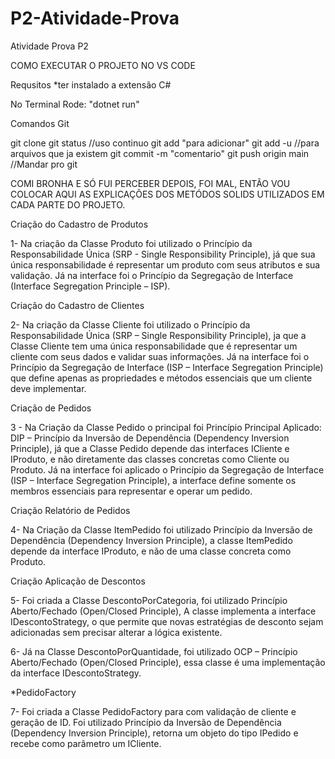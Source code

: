 # P2-Atividade-Prova
Atividade Prova P2

COMO EXECUTAR O PROJETO NO VS CODE

Requsitos
*ter instalado a extensão C#

No Terminal Rode: "dotnet run"

Comandos Git

git clone 
git status //uso continuo
git add "para adicionar"
git add -u //para arquivos que ja existem
git commit -m "comentario"
git push origin main //Mandar pro git


COMI BRONHA E SÓ FUI PERCEBER DEPOIS, FOI MAL, ENTÃO VOU COLOCAR AQUI AS EXPLICAÇÕES DOS METÓDOS SOLIDS UTILIZADOS EM CADA PARTE DO PROJETO.

Criação do Cadastro de Produtos

1- Na criação da Classe Produto foi utilizado o Princípio da Responsabilidade Única (SRP - Single Responsibility Principle), já que sua única responsabilidade é representar um produto com seus atributos e sua validação. Já na interface foi o Princípio da Segregação de Interface (Interface Segregation Principle – ISP).

Criação do Cadastro de Clientes

2- Na criação da Classe Cliente foi utilizado o Princípio da Responsabilidade Única (SRP – Single Responsibility Principle), ja que a Classe Cliente tem uma única responsabilidade que é representar um cliente com seus dados e validar suas informações. Já na interface foi o Princípio da Segregação de Interface (ISP – Interface Segregation Principle) que define apenas as propriedades e métodos essenciais que um cliente deve implementar.

Criação de Pedidos

3 - Na Criação da Classe Pedido o principal foi Princípio Principal Aplicado: DIP – Princípio da Inversão de Dependência (Dependency Inversion Principle), já que a Classe Pedido depende das interfaces ICliente e IProduto, e não diretamente das classes concretas como Cliente ou Produto. Já na interface foi aplicado o Princípio da Segregação de Interface (ISP – Interface Segregation Principle), a interface define somente os membros essenciais para representar e operar um pedido.

Criação Relatório de Pedidos

4- Na Criação da Classe ItemPedido foi utilizado Princípio da Inversão de Dependência (Dependency Inversion Principle), a classe ItemPedido depende da interface IProduto, e não de uma classe concreta como Produto.

Criação Aplicação de Descontos

5- Foi criada a Classe DescontoPorCategoria, foi utilizado Princípio Aberto/Fechado
(Open/Closed Principle), A classe implementa a interface IDescontoStrategy, o que permite que novas estratégias de desconto sejam adicionadas sem precisar alterar a lógica existente.

6- Já na Classe DescontoPorQuantidade, foi utilizado OCP – Princípio Aberto/Fechado (Open/Closed Principle), essa classe é uma implementação da interface IDescontoStrategy.

*PedidoFactory

7- Foi criada a Classe PedidoFactory para com validação de cliente e geração de ID. Foi utilizado Princípio da Inversão de Dependência
(Dependency Inversion Principle), retorna um objeto do tipo IPedido e recebe como parâmetro um ICliente.








